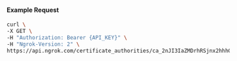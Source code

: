 <!-- Code generated for API Clients. DO NOT EDIT. -->

#### Example Request

```bash
curl \
-X GET \
-H "Authorization: Bearer {API_KEY}" \
-H "Ngrok-Version: 2" \
https://api.ngrok.com/certificate_authorities/ca_2nJI3IaZMDrhRSjnx2hhhGDtzDT
```
